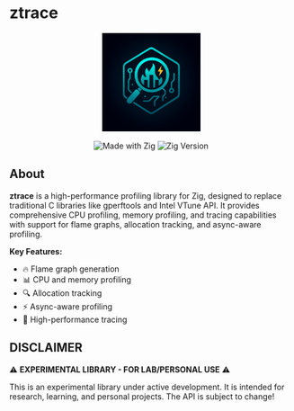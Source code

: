 # ztrace

<div align="center">
  <img src="assets/icons/ztrace.png" width="175" alt="ztrace logo">
</div>

<div align="center">

![Made with Zig](https://img.shields.io/badge/Made%20with-Zig-F7A41D?style=flat&logo=zig)
![Zig Version](https://img.shields.io/badge/zig-0.16.0--dev-F7A41D?style=flat&logo=zig)

</div>

## About

**ztrace** is a high-performance profiling library for Zig, designed to replace traditional C libraries like gperftools and Intel VTune API. It provides comprehensive CPU profiling, memory profiling, and tracing capabilities with support for flame graphs, allocation tracking, and async-aware profiling.

**Key Features:**
- 🔥 Flame graph generation
- 📊 CPU and memory profiling
- 🔍 Allocation tracking
- ⚡ Async-aware profiling
- 🚀 High-performance tracing

## DISCLAIMER

⚠️ **EXPERIMENTAL LIBRARY - FOR LAB/PERSONAL USE** ⚠️

This is an experimental library under active development. It is
intended for research, learning, and personal projects. The API is subject
to change!
